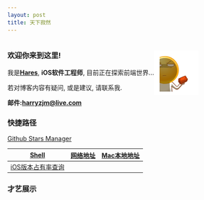 ```yaml
---
layout: post
title: 天下寂然
---
```


<div style="display:flex;justify-content:space-between;align-items:center;">
  <div>
    <h3>欢迎你来到这里!</h3>
    <p>我是<a style="display:inline-block;" href="https://github.com/harryzjm"><b>Hares</b></a>, <b>iOS软件工程师</b>, 目前正在探索前端世界...</p>
    <p>若对博客内容有疑问, 或是建议, 请联系我.</p>
    <b>邮件:<a style="display:inline-block;" href="mailto:harryzjm@live.com">harryzjm@live.com</a></b>
  </div>
  <div align="left"  style="flex:1 0;">
    <img src="/assets/photo/welcome.gif">
  </div>
</div>

### 快捷路径    

[Github Stars Manager](https://iangeli.github.io/stars)

[Shell](https://iangeli.com/2014/01/15/shell.html) | [网络地址](https://harryzjm.github.io/2018/06/12/%E7%BD%91%E7%BB%9C%E5%9C%B0%E5%9D%80.html) | [Mac本地地址](https://iangeli.com/2018/06/13/Mac%E6%9C%AC%E5%9C%B0%E5%9C%B0%E5%9D%80.html)  
-- | -- | --  
[iOS版本占有率查询](https://developer.apple.com/support/app-store/) |  |   


<h3>才艺展示</h3>
<div id="container"></div>

<script type="text/javascript">
  function preloadImages(urls, callback, param) {
    if (urls.length == 0) { callback(param); return }
    var img = new Image()
        img.src = urls[0]
        if (img.complete) {
      preloadImages(urls.slice(1), callback, param)
    } else {
        img.onload = function() {
            preloadImages(urls.slice(1), callback, param)
        }
            }
  }
  function animate(urls) {
    let container = document.getElementById('container')
    const count = (urls.length + 1) / 2
    for (let i = 0; i < count; i++) {
      let div = document.createElement('div')
            container.appendChild(div)
      for (let j = 0; j < count; j++) {
        let img = new Image()
                setTimeout(function (div) {
          img.src = urls[i+j]
          div.appendChild(img)
        }, 500 * (i+j), div)
      }
    }
  }

  const url = '/assets/photo/skill.gif'
  const pageWidth = Math.floor(document.getElementById('post__content').clientWidth / 100)
  const count = Math.max(Math.min(pageWidth, 4), 1)
  const urls = Object.keys(Array.apply(null, {length: count * 2 - 1})).map(function(item){
    return url + `?a=` + item
  })
  
  preloadImages(urls, animate, urls)
</script>





